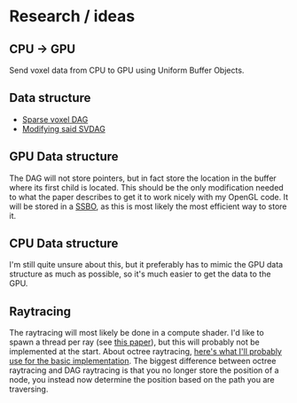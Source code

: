 # Research / ideas

## CPU -> GPU
Send voxel data from CPU to GPU using Uniform Buffer Objects.

## Data structure
* [Sparse voxel DAG](http://www.cse.chalmers.se/~uffe/HighResolutionSparseVoxelDAGs.pdf)
* [Modifying said SVDAG](https://graphics.tudelft.nl/Publications-new/2020/CBE20/ModifyingCompressedVoxels-main.pdf)

## GPU Data structure
The DAG will not store pointers, but in fact store the location in the buffer where its first child is located.
This should be the only modification needed to what the paper describes to get it to work nicely with my OpenGL code.
It will be stored in a [SSBO](https://www.khronos.org/opengl/wiki/Shader_Storage_Buffer_Object), as this is most likely the most efficient way to store it.

## CPU Data structure
I'm still quite unsure about this, but it preferably has to mimic the GPU data structure as much as possible, so it's much easier to get the data to the GPU.

## Raytracing
The raytracing will most likely be done in a compute shader.
I'd like to spawn a thread per ray (see [this paper](https://research.nvidia.com/sites/default/files/pubs/2013-07_Megakernels-Considered-Harmful/laine2013hpg_paper.pdf)), but this will probably not be implemented at the start.
About octree raytracing, [here's what I'll probably use for the basic implementation](https://daeken.svbtle.com/a-stupidly-simple-fast-octree-traversal-for-ray-intersection).
The biggest difference between octree raytracing and DAG raytracing is that you no longer store the position of a node, you instead now determine the position based on the path you are traversing.
